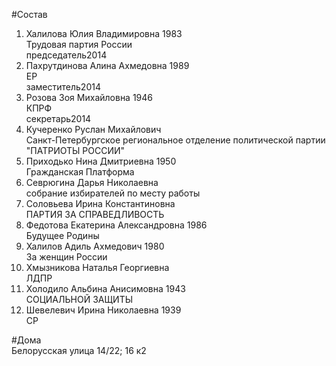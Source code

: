 #Состав  
1. Халилова Юлия Владимировна 1983  
    Трудовая партия России  
    председатель2014  
2. Пахрутдинова Алина Ахмедовна 1989  
    ЕР  
    заместитель2014  
3. Розова Зоя Михайловна 1946  
    КПРФ  
    секретарь2014  
4. Кучеренко Руслан Михайлович  
    Санкт-Петербургское региональное отделение политической партии "ПАТРИОТЫ РОССИИ"  
5. Приходько Нина Дмитриевна 1950  
    Гражданская Платформа  
6. Севрюгина Дарья Николаевна  
    собрание избирателей по месту работы  
7. Соловьева Ирина Константиновна  
    ПАРТИЯ ЗА СПРАВЕДЛИВОСТЬ  
8. Федотова Екатерина Александровна 1986  
    Будущее Родины  
9. Халилов Адиль Ахмедович 1980  
    За женщин России  
10. Хмызникова Наталья Георгиевна  
    ЛДПР  
11. Холодило Альбина Анисимовна 1943  
    СОЦИАЛЬНОЙ ЗАЩИТЫ  
12. Шевелевич Ирина Николаевна 1939  
    СР  
  
#Дома  
Белорусская улица 14/22; 16 к2  
  
